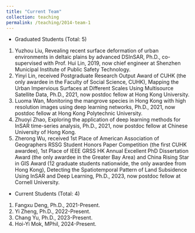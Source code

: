```yaml
---
title: "Current Team"
collection: teaching
permalink: /teaching/2014-team-1
---
```

* Graduated Students (Total: 5)
1. Yuzhou Liu, Revealing recent surface deformation of urban environments in deltaic plains by advanced DSInSAR, Ph.D., co-supervised with Prof. Hui Lin, 2019, now chief engineer at Shenzhen Municipal Institute of Public Safety Technology.
1. Yinyi Lin, received Postgraduate Research Output Award of CUHK (the only awardee in the Faculty of Social Science, CUHK), Mapping the Urban Impervious Surfaces at Different Scales Using Multisource Satellite Data, Ph.D., 2021, now postdoc fellow at Hong Kong University.
1. Luoma Wan, Monitoring the mangrove species in Hong Kong with high resolution images using deep learning networks, Ph.D., 2021, now postdoc fellow at Hong Kong Polytechnic University.
1. Zhuoyi Zhao, Exploring the application of deep learning methods for InSAR time-series analysis, Ph.D., 2021, now postdoc fellow at Chinese University of Hong Kong.
1. Zherong Wu, received 1st Place of American Association of Geographers RSSG Student Honors Paper Competition (the first CUHK awardee), 1st Place of IEEE GRSS HK Annual Excellent PhD Dissertation Award (the only awardee in the Greater Bay Area) and China Rising Star in GIS Award (12 graduate students nationwide, the only awardee from Hong Kong), Detecting the Spatiotemporal Pattern of Land Subsidence Using InSAR and Deep Learning, Ph.D., 2023, now postdoc fellow at Cornell University.
* Current Students (Total: 4)
 1. Fangxu Deng, Ph.D., 2021-Present.
 1. Yi Zheng, Ph.D., 2022-Present.
 1. Chang Yu, Ph.D., 2023-Present.
 1. Hoi-Yi Mok, MPhil, 2024-Present.

